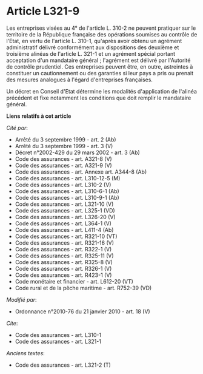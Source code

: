 # Article L321-9

Les entreprises visées au 4° de l'article L. 310-2 ne peuvent pratiquer sur le territoire de la République française des
opérations soumises au contrôle de l'Etat, en vertu de l'article L. 310-1, qu'après avoir obtenu un agrément administratif
délivré conformément aux dispositions des deuxième et troisième alinéas de l'article L. 321-1 et un agrément spécial portant
acceptation d'un mandataire général ; l'agrément est délivré par l'Autorité de contrôle prudentiel. Ces entreprises peuvent
être, en outre, astreintes à constituer un cautionnement ou des garanties si leur pays a pris ou prenait des mesures
analogues à l'égard d'entreprises françaises. 

Un décret en Conseil d'Etat détermine les modalités d'application de l'alinéa précédent et fixe notamment les conditions que
doit remplir le mandataire général.

**Liens relatifs à cet article**

_Cité par_:

  - Arrêté du 3 septembre 1999 - art. 2 (Ab)
  - Arrêté du 3 septembre 1999 - art. 3 (V)
  - Décret n°2002-429 du 29 mars 2002 - art. 3 (Ab)
  - Code des assurances - art. A321-8 (V)
  - Code des assurances - art. A321-9 (V)
  - Code des assurances - art. Annexe art. A344-8 (Ab)
  - Code des assurances - art. L310-12-5 (M)
  - Code des assurances - art. L310-2 (V)
  - Code des assurances - art. L310-6-1 (Ab)
  - Code des assurances - art. L310-9-1 (Ab)
  - Code des assurances - art. L321-10 (V)
  - Code des assurances - art. L325-1 (VD)
  - Code des assurances - art. L326-20 (V)
  - Code des assurances - art. L364-1 (V)
  - Code des assurances - art. L411-4 (Ab)
  - Code des assurances - art. R321-10 (VT)
  - Code des assurances - art. R321-16 (V)
  - Code des assurances - art. R322-1 (V)
  - Code des assurances - art. R325-11 (V)
  - Code des assurances - art. R325-8 (V)
  - Code des assurances - art. R326-1 (V)
  - Code des assurances - art. R423-1 (V)
  - Code monétaire et financier - art. L612-20 (VT)
  - Code rural et de la pêche maritime - art. R752-39 (VD)

_Modifié par_:

  - Ordonnance n°2010-76 du 21 janvier 2010 - art. 18 (V)

_Cite_:

  - Code des assurances - art. L310-1
  - Code des assurances - art. L321-1

_Anciens textes_:

  - Code des assurances - art. L321-2 (T)
